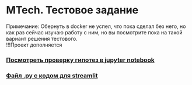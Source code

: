 # MTech. Тестовое задание
Примечание: Обернуть в docker не успел, что пока сделал без него, но как раз сейчас изучаю работу с ним, но вы посмотрите пока на такой вариант решения тестового.<br>
!!!Проект дополняется<br>
### [Посмотреть проверку гипотез в jupyter notebook]()  <br>

### [Файл .py с кодом для streamlit](https://github.com/Fedor-Kirillow/MTech/blob/main/streamlit_code.py)  <br>

